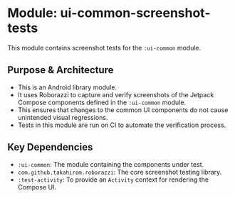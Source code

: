 # Module: ui-common-screenshot-tests

This module contains screenshot tests for the `:ui-common` module.

## Purpose & Architecture

- This is an Android library module.
- It uses Roborazzi to capture and verify screenshots of the Jetpack Compose components defined in the `:ui-common` module.
- This ensures that changes to the common UI components do not cause unintended visual regressions.
- Tests in this module are run on CI to automate the verification process.

## Key Dependencies

- `:ui-common`: The module containing the components under test.
- `com.github.takahirom.roborazzi`: The core screenshot testing library.
- `:test-activity`: To provide an `Activity` context for rendering the Compose UI.
